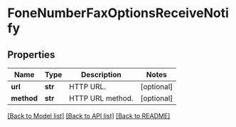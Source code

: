 # FoneNumberFaxOptionsReceiveNotify

## Properties
Name | Type | Description | Notes
------------ | ------------- | ------------- | -------------
**url** | **str** | HTTP URL. | [optional] 
**method** | **str** | HTTP URL method. | [optional] 

[[Back to Model list]](../README.md#documentation-for-models) [[Back to API list]](../README.md#documentation-for-api-endpoints) [[Back to README]](../README.md)


